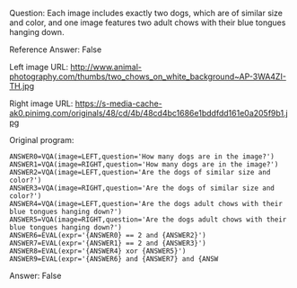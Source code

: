 Question: Each image includes exactly two dogs, which are of similar size and color, and one image features two adult chows with their blue tongues hanging down.

Reference Answer: False

Left image URL: http://www.animal-photography.com/thumbs/two_chows_on_white_background~AP-3WA4ZI-TH.jpg

Right image URL: https://s-media-cache-ak0.pinimg.com/originals/48/cd/4b/48cd4bc1686e1bddfdd161e0a205f9b1.jpg

Original program:

```
ANSWER0=VQA(image=LEFT,question='How many dogs are in the image?')
ANSWER1=VQA(image=RIGHT,question='How many dogs are in the image?')
ANSWER2=VQA(image=LEFT,question='Are the dogs of similar size and color?')
ANSWER3=VQA(image=RIGHT,question='Are the dogs of similar size and color?')
ANSWER4=VQA(image=LEFT,question='Are the dogs adult chows with their blue tongues hanging down?')
ANSWER5=VQA(image=RIGHT,question='Are the dogs adult chows with their blue tongues hanging down?')
ANSWER6=EVAL(expr='{ANSWER0} == 2 and {ANSWER2}')
ANSWER7=EVAL(expr='{ANSWER1} == 2 and {ANSWER3}')
ANSWER8=EVAL(expr='{ANSWER4} xor {ANSWER5}')
ANSWER9=EVAL(expr='{ANSWER6} and {ANSWER7} and {ANSW
```
Answer: False

